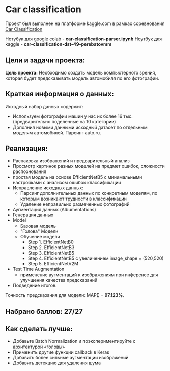 # Car classification

Проект был выполнен на платформе kaggle.com в рамках соревнования [Car Classification](https://www.kaggle.com/c/sf-dl-car-classification/)

Нотубук для google colab - **car-classification-parser.ipynb**
Ноутбук для kaggle - **car-classification-dst-49-perebatovmm**

## Цeли и задачи проекта:
**Цель проекта:** 
Необходимо создать модель компьютерного зрения, которая будет предсказывать модель автомобиля по его фотографии. 

## Краткая информация о данных:
Исходный набор данных содержит:
- Используем фотографии машин у нас их более 16 тыс.(предварительно поделенные на 10 категории)
- Дополнил новыми данными исходный датасет по отдельным моделям автомобилей. Парсинг auto.ru. 

## Реализация:

- Распаковка изображений и предварительный анализ
- Просмотр картинок разных моделей на предмет ошибок, сложности распознования
-  простая модель на основе EfficientNetB5 с минимальными настройками с анализом ошибок классификации
- Исправление исходных данных:
	- Парсинг дополнительных данных по конкретным моделям, по которым возникают трудности в классификации
	- Удаление неправильно размеченных фотографий
- Аугментация данных (Albumentations)
- Генерация данных
- Model
    - Базовая модель
    - "Голова" Модели
    - Обучение модели
        - Step 1. EfficientNetB0
        - Step 2. EfficientNetB3
        - Step 3. EfficientNetB5
        - Step 4. EfficientNetB5 с увеличением image_shape = (520,520)
		- Step 5. EfficientNetV2M
- Test Time Augmentation
    - применение аугментаций к изображениям при инференсе для улучшения качества предсказаний
- Подведение итогов.

Точность предсказания для модели: MAPE =  **97.123%**.
## Набрано баллов: 27/27

## Как сделать лучше:
- Добавьте Batch Normalization и поэкспериментируйте с архитектурой «головы»
- Применить другие функции callback в Keras
- Добавить более сильные аугментации изображений
- Добавить детекцию для удаления шума




